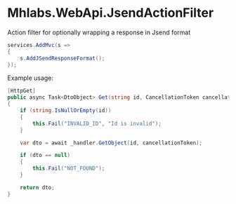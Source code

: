 # Mhlabs.WebApi.JsendActionFilter
Action filter for optionally wrapping a response in Jsend format

```csharp
services.AddMvc(s =>
{
    s.AddJSendResponseFormat();
});
```

Example usage:

```csharp
[HttpGet]
public async Task<DtoObject> Get(string id, CancellationToken cancellationToken)
{
    if (string.IsNullOrEmpty(id))
    {
        this.Fail("INVALID_ID", "Id is invalid");
    }

    var dto = await _handler.GetObject(id, cancellationToken);

    if (dto == null)
    {
        this.Fail("NOT_FOUND");
    }

    return dto;
}

```
